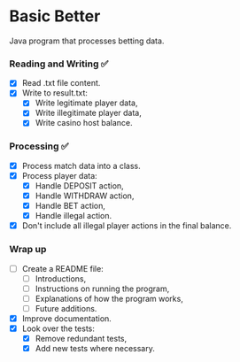 # Basic Better  
Java program that processes betting data.  

### Reading and Writing ✅
- [x] Read .txt file content.
- [x] Write to result.txt:
  -  [x] Write legitimate player data,
  -  [x] Write illegitimate player data,
  -  [x] Write casino host balance.

### Processing ✅  
- [x] Process match data into a class.
- [x] Process player data:
  - [x] Handle DEPOSIT action, 
  - [x] Handle WITHDRAW action, 
  - [x] Handle BET action,
  - [x] Handle illegal action.
- [x] Don't include all illegal player actions in the final balance.

### Wrap up
- [ ] Create a README file:
  - [ ] Introductions,
  - [ ] Instructions on running the program,
  - [ ] Explanations of how the program works,
  - [ ] Future additions.
- [x] Improve documentation.
- [x] Look over the tests:
  - [x] Remove redundant tests,
  - [x] Add new tests where necessary.